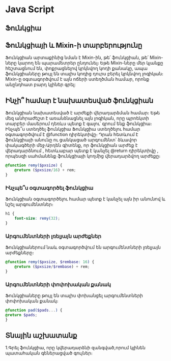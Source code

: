 # Java Script

## Ֆունկցիա

## Ֆունկցիայի և Mixin-ի տարբերությունը

Ֆունկցիան արտաքինից նման է Mixin-ին, թե՛ ֆունկցիան, թե՛ Mixin-ները կարող են պարամետրեր ընդունել։ Եթե Mixin-ները մեր կյանքը հեշտացնում են, փոքրացնելով կրկնվող կոդի քանակը, ապա ֆունկցիաները թույլ են տալիս կոդից դուրս բերել կրկնվող լոգիկան։ Mixin-ը օգտագործվում է այն ոճերի ստեղծման համար, որոնք անընդհատ բարդ կլիներ գրել:

## Ինչի՞ համար է նախատեսված ֆունկցիան

Ֆունկցիան նախատեսված է արժեքի վերադարձման համար։ Եթե մեզ անհրաժեշտ է առանձնացնել այն լոգիկան, որը պրոեկտի տարբեր մասերում դեռևս պետք է գալու՝ գրում ենք ֆունկցիա։
Ինչպե՞ս ստեղծել ֆունկցիա
Ֆունկցիա ստեղծելու համար օգտագործվում է @function դիրեկտիվը։ Դրան հետևում է ֆունկցիայի անունը ու ցանկացած արգումենտ՝ ձևավոր փակագծերի մեջ։Արդեն գիտենք, որ ֆունկցիան արժեք է վերադարձնում , հետևաբար պետք է կանչել @return դիրեկտիվը , որպեսզի սահմանենք ֆունկցիայի կողմից վերադարձվող արժեքը։

```scss
@function remy($pxsize) {
    @return ($pxsize/16) + rem;
}
```

### Ինչպե՞ս օգտագործել ֆունկցիա

Ֆունկցիան օգտագործելու համար պետք է կանչել այն իր անունով և նշել արգումենտներ։

```scss
h1 {
    font-size: remy(32);
}
```

### Արգումենտների լռելյայն արժեքներ

Ֆունկցիաներում նաև օգտագործվում են արգումենտների լռելյայն արժեքները։

```scss
@function remy($pxsize, $rembase: 16) {
    @return ($pxsize/$rembase) + rem;
}
```

### Արգումենտների փոփոխական քանակ
Ֆունկցիաները թույլ են տալիս փոխանցել արգումենտների փոփոխական քանակ։
```scss
@function pad($pads...) {
@return $pads;
}
```


## Տնային աշխատանք

1.Գրել ֆունկցիա, որը կվերադարձնի զանգված,որում կլինեն պատահական գեներացված գույներ։


